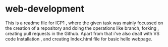 # web-development
This is a readme file for ICP1 , where the given task was mainly focussed on the creation of a repository and doing the operations like branch, forking , creating pull requests in the Github.
 Apart from that i've also dealt with VS code Installation , and creating Index.html file for basic hello webpage.
